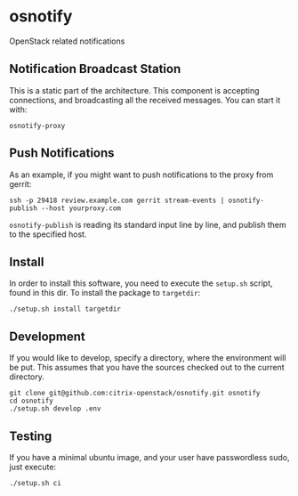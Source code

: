 # osnotify

OpenStack related notifications

## Notification Broadcast Station
This is a static part of the architecture. This component is accepting
connections, and broadcasting all the received messages. You can start it with:

    osnotify-proxy

## Push Notifications
As an example, if you might want to push notifications to the proxy from gerrit:

    ssh -p 29418 review.example.com gerrit stream-events | osnotify-publish --host yourproxy.com

`osnotify-publish` is reading its standard input line by line, and publish them
to the specified host.

## Install
In order to install this software, you need to execute the `setup.sh` script,
found in this dir. To install the package to `targetdir`:

    ./setup.sh install targetdir

## Development
If you would like to develop, specify a directory, where the environment will
be put. This assumes that you have the sources checked out to the current
directory.

    git clone git@github.com:citrix-openstack/osnotify.git osnotify
    cd osnotify
    ./setup.sh develop .env

## Testing
If you have a minimal ubuntu image, and your user have passwordless sudo, just
execute:

    ./setup.sh ci
